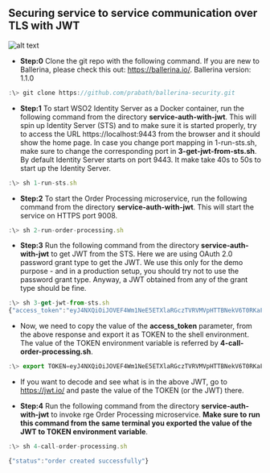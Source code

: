## Securing service to service communication over TLS with JWT

![alt text](./setup.png "Service to Service Communication Over TLS with JWT")

* **Step:0** Clone the git repo with the following command. If you are new to Ballerina, please check this out: https://ballerina.io/. Ballerina version: 1.1.0

```javascript
:\> git clone https://github.com/prabath/ballerina-security.git
```

* **Step:1** To start WSO2 Identity Server as a Docker container, run the following command from the directory **service-auth-with-jwt**. This will spin up Identity Server (STS) and to make sure it is started properly, try to access the URL https://localhost:9443 from the browser and it should show the home page. In case you change port mapping in 1-run-sts.sh, make sure to change the corresponding port in **3-get-jwt-from-sts.sh**. By default Identity Server starts on port 9443. It make take 40s to 50s to start up the Identity Server.

```javascript
:\> sh 1-run-sts.sh
```
* **Step:2** To start the Order Processing microservice, run the following command from the directory **service-auth-with-jwt**. This will start the service on HTTPS port 9008.

```javascript
:\> sh 2-run-order-processing.sh
```
* **Step:3** Run the following command from the directory **service-auth-with-jwt** to get JWT from the STS. Here we are using OAuth 2.0 password grant type to get the JWT. We use this only for the demo purpose - and in a production setup, you should try not to use the password grant type. Anyway, a JWT obtained from any of the grant type should be fine.

```javascript
:\> sh 3-get-jwt-from-sts.sh
{"access_token":"eyJ4NXQiOiJOVEF4Wm1NeE5ETXlaRGczTVRVMVpHTTBNekV6T0RKaFpXSTRORE5sWkRVMU9HRmtOakZpTVEiLCJraWQiOiJOVEF4Wm1NeE5ETXlaRGczTVRVMVpHTTBNekV6T0RKaFpXSTRORE5sWkRVMU9HRmtOakZpTVEiLCJhbGciOiJSUzI1NiJ9.eyJzdWIiOiJhZG1pbkBjYXJib24uc3VwZXIiLCJhdWQiOiIzVlR3Rms3dTFpMzY2d3ptdnBKX0xabGZBVjRhIiwibmJmIjoxNTQxMTUyMjAxLCJhenAiOiIzVlR3Rms3dTFpMzY2d3ptdnBKX0xabGZBVjRhIiwic2NvcGUiOiJwbGFjZS1vcmRlciIsImlzcyI6IndzbzJpcyIsImV4cCI6MTU0MTE1ODIwMSwiaWF0IjoxNTQxMTUyMjAxLCJqdGkiOiJkYzMxOTQyNS03YjAxLTQyMTAtOTcxYy1jNTcyMjViMjM0YTIifQ.KTyKSzok3flFxMRfxqNOzhTJXQoKifz2sxMSL1D5wKeloT1jJ8I1nd6B-ZC_5bQvgu5iywyWG7heaX3p-2r6YzsK-YbRKBHuEp_ubCgpt0bv8ae7Am3iwXBBjc5KlOkJY7s8Ciatl1tdrA0vab0yTS0SjSA5QYHDLvDqoZxyDgvZAmUxM8QhtrLV_DJHltJjIf-YCqM_ASGqI6N64kr1vQugb8_Tgr5epgaZDDYq1mgfJXQtcK1iuOAWH8FjhGzHaJ7-LfsIuP9jOrEm7aJtkdFJTpfG6gWwRKmuKQFqXvaTso-DP0QPAhsv2x10Xv-g6ssQ6CuZ_E8m3-GsvXYdog","refresh_token":"f44abeb7-5938-34cd-a1a2-7b95bc7a518f","scope":"place-order","token_type":"Bearer","expires_in":6000}
```
* Now, we need to copy the value of the **access_token** parameter, from the above response and export it as TOKEN to the shell environment. The value of the TOKEN environment variable is referred by **4-call-order-processing.sh**.

```javascript
:\> export TOKEN=eyJ4NXQiOiJOVEF4Wm1NeE5ETXlaRGczTVRVMVpHTTBNekV6T0RKaFpXSTRORE5sWkRVMU9HRmtOakZpTVEiLCJraWQiOiJOVEF4Wm1NeE5ETXlaRGczTVRVMVpHTTBNekV6T0RKaFpXSTRORE5sWkRVMU9HRmtOakZpTVEiLCJhbGciOiJSUzI1NiJ9.eyJzdWIiOiJhZG1pbkBjYXJib24uc3VwZXIiLCJhdWQiOiIzVlR3Rms3dTFpMzY2d3ptdnBKX0xabGZBVjRhIiwibmJmIjoxNTQxMTUyMjAxLCJhenAiOiIzVlR3Rms3dTFpMzY2d3ptdnBKX0xabGZBVjRhIiwic2NvcGUiOiJwbGFjZS1vcmRlciIsImlzcyI6IndzbzJpcyIsImV4cCI6MTU0MTE1ODIwMSwiaWF0IjoxNTQxMTUyMjAxLCJqdGkiOiJkYzMxOTQyNS03YjAxLTQyMTAtOTcxYy1jNTcyMjViMjM0YTIifQ.KTyKSzok3flFxMRfxqNOzhTJXQoKifz2sxMSL1D5wKeloT1jJ8I1nd6B-ZC_5bQvgu5iywyWG7heaX3p-2r6YzsK-YbRKBHuEp_ubCgpt0bv8ae7Am3iwXBBjc5KlOkJY7s8Ciatl1tdrA0vab0yTS0SjSA5QYHDLvDqoZxyDgvZAmUxM8QhtrLV_DJHltJjIf-YCqM_ASGqI6N64kr1vQugb8_Tgr5epgaZDDYq1mgfJXQtcK1iuOAWH8FjhGzHaJ7-LfsIuP9jOrEm7aJtkdFJTpfG6gWwRKmuKQFqXvaTso-DP0QPAhsv2x10Xv-g6ssQ6CuZ_E8m3-GsvXYdog
```
* If you want to decode and see what is in the above JWT, go to https://jwt.io/ and paste the value of the TOKEN (or the JWT) there.

* **Step:4** Run the following command from the directory **service-auth-with-jwt** to invoke rge Order Processing microservice. **Make sure to run this command from the same terminal you exported the value of the JWT to TOKEN environment variable**.

```javascript
:\> sh 4-call-order-processing.sh

{"status":"order created successfully"}
```
